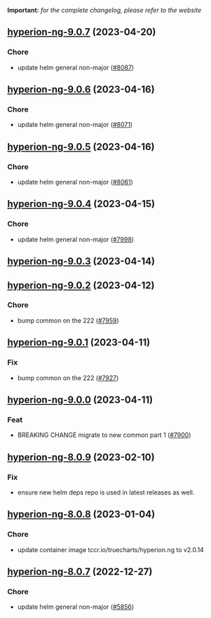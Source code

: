 **Important:**
*for the complete changelog, please refer to the website*




## [hyperion-ng-9.0.7](https://github.com/truecharts/charts/compare/hyperion-ng-9.0.6...hyperion-ng-9.0.7) (2023-04-20)

### Chore

- update helm general non-major ([#8087](https://github.com/truecharts/charts/issues/8087))
  
  


## [hyperion-ng-9.0.6](https://github.com/truecharts/charts/compare/hyperion-ng-9.0.5...hyperion-ng-9.0.6) (2023-04-16)

### Chore

- update helm general non-major ([#8071](https://github.com/truecharts/charts/issues/8071))
  
  


## [hyperion-ng-9.0.5](https://github.com/truecharts/charts/compare/hyperion-ng-9.0.4...hyperion-ng-9.0.5) (2023-04-16)

### Chore

- update helm general non-major ([#8061](https://github.com/truecharts/charts/issues/8061))
  
  


## [hyperion-ng-9.0.4](https://github.com/truecharts/charts/compare/hyperion-ng-9.0.3...hyperion-ng-9.0.4) (2023-04-15)

### Chore

- update helm general non-major ([#7998](https://github.com/truecharts/charts/issues/7998))
  
  


## [hyperion-ng-9.0.3](https://github.com/truecharts/charts/compare/hyperion-ng-9.0.2...hyperion-ng-9.0.3) (2023-04-14)




## [hyperion-ng-9.0.2](https://github.com/truecharts/charts/compare/hyperion-ng-9.0.1...hyperion-ng-9.0.2) (2023-04-12)

### Chore

- bump common on the 222 ([#7959](https://github.com/truecharts/charts/issues/7959))
  
  


## [hyperion-ng-9.0.1](https://github.com/truecharts/charts/compare/hyperion-ng-9.0.0...hyperion-ng-9.0.1) (2023-04-11)

### Fix

- bump common on the 222 ([#7927](https://github.com/truecharts/charts/issues/7927))
  
  


## [hyperion-ng-9.0.0](https://github.com/truecharts/charts/compare/hyperion-ng-8.0.9...hyperion-ng-9.0.0) (2023-04-11)

### Feat

- BREAKING CHANGE migrate to new common part 1 ([#7900](https://github.com/truecharts/charts/issues/7900))
  
  


## [hyperion-ng-8.0.9](https://github.com/truecharts/charts/compare/hyperion-ng-8.0.8...hyperion-ng-8.0.9) (2023-02-10)

### Fix

- ensure new helm deps repo is used in latest releases as well.
  
  


## [hyperion-ng-8.0.8](https://github.com/truecharts/charts/compare/hyperion-ng-8.0.7...hyperion-ng-8.0.8) (2023-01-04)

### Chore

- update container image tccr.io/truecharts/hyperion.ng to v2.0.14
  
  


## [hyperion-ng-8.0.7](https://github.com/truecharts/charts/compare/hyperion-ng-8.0.6...hyperion-ng-8.0.7) (2022-12-27)

### Chore

- update helm general non-major ([#5856](https://github.com/truecharts/charts/issues/5856))
  
  
